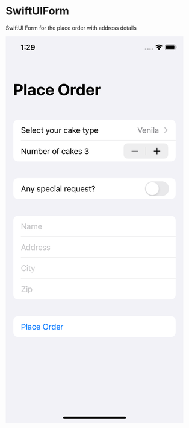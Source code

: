 # SwiftUIForm

SwiftUI Form for the place order with address details 

![alt text](https://raw.githubusercontent.com/skyclones/SwiftUIForm/main/FormExamples/OrderForm.png)
